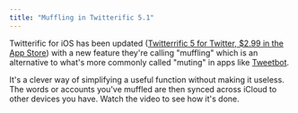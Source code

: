 ```yaml
---
title: "Muffling in Twitterific 5.1"
---
```

<p>Twitterific for iOS has been updated (<a href="https://target.georiot.com/Proxy.ashx?tsid=528&GR_URL=https%253A%252F%252Fitunes.apple.com%252Fus%252Fapp%252Ftwitterrific-5-for-twitter%252Fid580311103%253Fmt%253D8%2526uo%253D4%2526partnerId%253D30" target="itunes_store">Twitterrific 5 for Twitter, $2.99 in the App Store</a>) with a new feature they're calling "muffling" which is an alternative to what's more commonly called "muting" in apps like <a href="https://target.georiot.com/Proxy.ashx?tsid=528&GR_URL=https%253A%252F%252Fitunes.apple.com%252Fus%252Fapp%252Ftweetbot-for-twitter-iphone%252Fid428851691%253Fmt%253D8%2526uo%253D4%2526partnerId%253D30" target="itunes_store">Tweetbot</a>.</p>
<p>It's a clever way of simplifying a useful function without making it useless. The words or accounts you've muffled are then synced across iCloud to other devices you have. Watch the video to see how it's done.</p>


